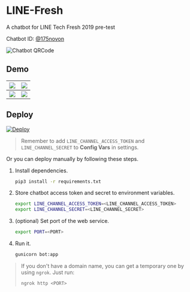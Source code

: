 # LINE-Fresh
A chatbot for LINE Tech Fresh 2019 pre-test

Chatbot ID: [@175novon](https://line.me/R/ti/p/@175novon)

![Chatbot QRCode](https://imgur.com/DlSoX2c.png)

## Demo

| ![](https://imgur.com/7AeBO2J.png) | ![](https://imgur.com/xqJXawe.png) |
| ---------------------------------- | ---------------------------------- |
| ![](https://imgur.com/RrrA6E7.png) | ![](https://imgur.com/MBFJFj6.png) |



## Deploy

[![Deploy](https://www.herokucdn.com/deploy/button.svg)](https://heroku.com/deploy?template=https://github.com/PinLin/LINE-Fresh) 

> Remember to add   `LINE_CHANNEL_ACCESS_TOKEN` and `LINE_CHANNEL_SECRET` to **Config Vars** in settings.

Or you can deploy manually by following these steps.

1. Install dependencies.

   ```bash
   pip3 install -r requirements.txt
   ```

2. Store chatbot access token and secret to environment variables.

   ```bash
   export LINE_CHANNEL_ACCESS_TOKEN=<LINE_CHANNEL_ACCESS_TOKEN>
   export LINE_CHANNEL_SECRET=<LINE_CHANNEL_SECRET>
   ```

3. (optional) Set port of the web service.

   ```bash
   export PORT=<PORT>
   ```

4. Run it.

   ```bash
   gunicorn bot:app
   ```

> If you don't have a domain name, you can get a temporary one by using `ngrok`. Just run:
>
> ```bash
> ngrok http <PORT>
> ```
